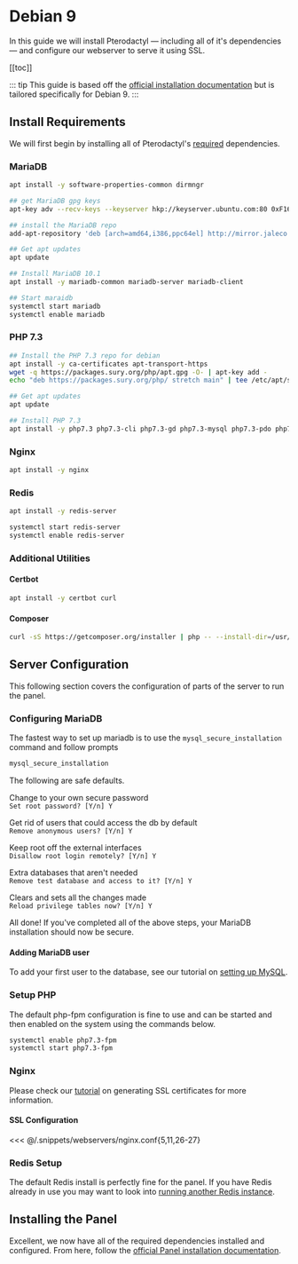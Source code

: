 # Debian 9
In this guide we will install Pterodactyl — including all of it's dependencies — and configure our webserver
to serve it using SSL.

[[toc]]

::: tip
This guide is based off the [official installation documentation](/panel/getting_started.md) but is tailored specifically for Debian 9.
:::

## Install Requirements
We will first begin by installing all of Pterodactyl's [required](/panel/getting_started.md#dependencies) dependencies.

### MariaDB
```bash
apt install -y software-properties-common dirmngr

## get MariaDB gpg keys
apt-key adv --recv-keys --keyserver hkp://keyserver.ubuntu.com:80 0xF1656F24C74CD1D8

## install the MariaDB repo
add-apt-repository 'deb [arch=amd64,i386,ppc64el] http://mirror.jaleco.com/mariadb/repo/10.1/debian stretch main'

## Get apt updates
apt update

## Install MariaDB 10.1
apt install -y mariadb-common mariadb-server mariadb-client

## Start maraidb
systemctl start mariadb
systemctl enable mariadb
```

### PHP 7.3
```bash
## Install the PHP 7.3 repo for debian
apt install -y ca-certificates apt-transport-https
wget -q https://packages.sury.org/php/apt.gpg -O- | apt-key add -
echo "deb https://packages.sury.org/php/ stretch main" | tee /etc/apt/sources.list.d/php.list

## Get apt updates
apt update

## Install PHP 7.3
apt install -y php7.3 php7.3-cli php7.3-gd php7.3-mysql php7.3-pdo php7.3-mbstring php7.3-tokenizer php7.3-bcmath php7.3-xml php7.3-fpm php7.3-curl php7.3-zip
```

### Nginx
```bash
apt install -y nginx
```

### Redis
```bash
apt install -y redis-server

systemctl start redis-server
systemctl enable redis-server
```

### Additional Utilities

#### Certbot
```bash
apt install -y certbot curl
```

#### Composer
```bash
curl -sS https://getcomposer.org/installer | php -- --install-dir=/usr/local/bin --filename=composer
```

## Server Configuration
This following section covers the configuration of parts of the server to run the panel.

### Configuring MariaDB
The fastest way to set up mariadb is to use the `mysql_secure_installation` command and follow prompts

```bash
mysql_secure_installation
```

The following are safe defaults.

Change to your own secure password  
`Set root password? [Y/n] Y`

Get rid of users that could access the db by default  
`Remove anonymous users? [Y/n] Y`

Keep root off the external interfaces  
`Disallow root login remotely? [Y/n] Y`

Extra databases that aren't needed  
`Remove test database and access to it? [Y/n] Y`

Clears and sets all the changes made  
`Reload privilege tables now? [Y/n] Y`

All done! If you've completed all of the above steps, your MariaDB installation should now be secure.

#### Adding MariaDB user
To add your first user to the database, see our tutorial on [setting up MySQL](/tutorials/mysql_setup.md).

### Setup PHP
The default php-fpm configuration is fine to use and can be started and then enabled on the system using the
commands below.

```bash
systemctl enable php7.3-fpm
systemctl start php7.3-fpm
```

### Nginx
Please check our [tutorial](/tutorials/creating_ssl_certificates.md) on generating SSL certificates for more information.

#### SSL Configuration
<<< @/.snippets/webservers/nginx.conf{5,11,26-27}


### Redis Setup
The default Redis install is perfectly fine for the panel. If you have Redis already in use you may want to look into
[running another Redis instance](https://community.pivotal.io/s/article/How-to-setup-and-run-multiple-Redis-server-instances-on-a-Linux-host).

## Installing the Panel
Excellent, we now have all of the required dependencies installed and configured. From here, follow the [official Panel installation documentation](/panel/getting_started.md#download-files).
